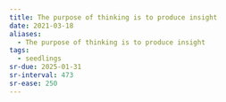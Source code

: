 ```yaml
---
title: The purpose of thinking is to produce insight
date: 2021-03-18
aliases:
  - The purpose of thinking is to produce insight
tags:
  - seedlings
sr-due: 2025-01-31
sr-interval: 473
sr-ease: 250
---
```



